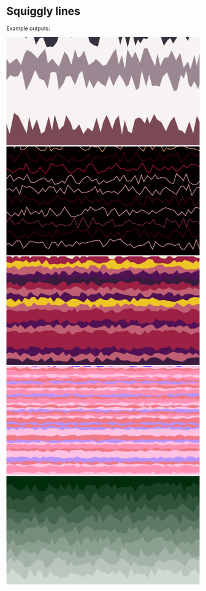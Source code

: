 #  Squiggly lines

Example outputs:

![](output-0.png)
![](output-1.png)
![](output-2.png)
![](output-3.png)
![](output-green-gradient.png)
